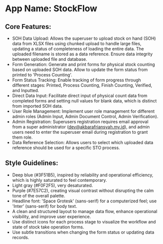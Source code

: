 # **App Name**: StockFlow

## Core Features:

- SOH Data Upload: Allows the superuser to upload stock on hand (SOH) data from XLSX files using chunked upload to handle large files, updating a status of completeness of loading the entire data.  The uploaded filename is stored as a data reference. Ensure data integrity between uploaded file and database.
- Form Generation: Generate and print forms for physical stock counting based on uploaded SOH data. Allow to update the form status from printed to 'Process Counting'.
- Form Status Tracking: Enable tracking of form progress through different stages: Printed, Process Counting, Finish Counting, Verified, and Inputted.
- Direct Data Input: Facilitate direct input of physical count data from completed forms and setting null values for blank data, which is distinct from imported SOH data.
- User Role Management: Implement user role management for different admin roles (Admin Input, Admin Document Control, Admin Verification).
- Admin Registration: Superusers registration requires email approval from a super administrator (dev@akbarafriansyah.my.id), and admin users need to enter the superuser email during registration to grant them role.
- Data Reference Selection: Allows users to select which uploaded data reference should be used for a specific STO process.

## Style Guidelines:

- Deep blue (#3F51B5), inspired by reliability and operational efficiency, which is highly saturated to feel contemporary.
- Light gray (#F0F2F5), very desaturated.
- Purple (#7E57C2), creating visual contrast without disrupting the calm tone of the overall palette.
- Headline font: 'Space Grotesk' (sans-serif) for a computerized feel; use 'Inter' (sans-serif) for body text.
- A clean and structured layout to manage data flow, enhance operational visibility, and improve user experience.
- Use distinct icons for each process stage to visualize the workflow and state of stock take operation forms.
- Use subtle transitions when changing the form status or updating data records.